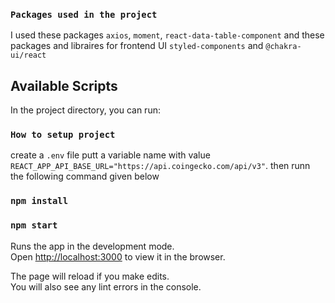 ### `Packages used in the project`

I used these packages `axios`, `moment`, `react-data-table-component` and these packages and libraires for frontend UI `styled-components` and `@chakra-ui/react`

## Available Scripts

In the project directory, you can run:

### `How to setup project`

create a `.env` file putt a variable name with value `REACT_APP_API_BASE_URL="https://api.coingecko.com/api/v3"`. then runn the following command given below

### `npm install`

### `npm start`

Runs the app in the development mode.<br /> Open
[http://localhost:3000](http://localhost:3000) to view it in the browser.

The page will reload if you make edits.<br /> You will also see any lint errors
in the console.
